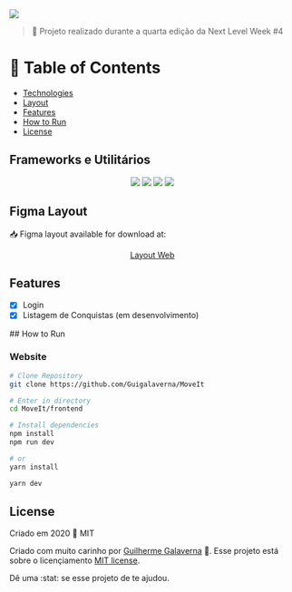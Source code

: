 <img src='https://i.ytimg.com/vi/nId4TNW4tlI/maxresdefault.jpg' />

> :rocket: Projeto realizado durante a quarta edição da Next Level Week #4

# :pushpin: Table of Contents

- [Technologies](#computer-technologies)
- [Layout](#layout)
- [Features](#rocket-features)
- [How to Run](#how-to-run)
- [License](#closed_book-license)

<p id='computer-technologies'>
  
## Frameworks e Utilitários
<div align='center'>
  <img src='https://img.shields.io/badge/React-1d3557?style=for-the-badge&logo=react&logoColor=61DAFB'></img>
  <img src='https://img.shields.io/badge/next.js-000000?style=for-the-badge&logo=next.js&logoColor=white'></img>
  <img src='https://img.shields.io/badge/TypeScript-3178c6?style=for-the-badge&logo=typescript&logoColor=white'></img>
  <img src='https://img.shields.io/badge/Yarn-117cad?style=for-the-badge&logo=yarn&logoColor=white'></img>
</div>

## Figma Layout

<div id='layout'>
  <p align="left"> 📥 Figma layout available for download at: </p>
  <p align="center">
    <a href='https://www.figma.com/file/WDVmNh6nJvQ0vTIPay87rY/Move.it-1.0-Copy'>Layout Web</a>
  </p>
</div>

## Features

- [x] Login
- [x] Listagem de Conquistas (em desenvolvimento)

<p id='how-to-run'>
## How to Run

### Website

```sh
# Clone Repository
git clone https://github.com/Guigalaverna/MoveIt

# Enter in directory
cd MoveIt/frontend

# Install dependencies
npm install
npm run dev

# or 
yarn install

yarn dev
```

## License

Criado em 2020 :closed_book: MIT

Criado com muito carinho por [Guilherme Galaverna](https://github.com/Guigalaverna) 🚀.
Esse projeto está sobre o licençiamento [MIT license](https://github.com/Guigalaverna/MoveIt/main/LICENSE).

Dê uma :stat: se esse projeto de te ajudou.
